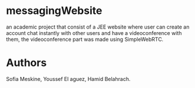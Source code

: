 # messagingWebsite
an academic project that consist of a JEE website where user can create an account chat instantly with other users and have a videoconference with them, the videoconference part  was made using SimpleWebRTC.
# Authors
Sofia Meskine, 
Youssef El aguez,
Hamid Belahrach.
